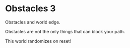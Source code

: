 # Obstacles 3

Obstacles and world edge.

Obstacles are not the only things that can block your path.

This world randomizes on reset!
